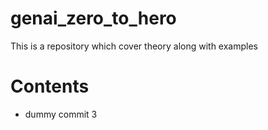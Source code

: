 # genai_zero_to_hero
This is a repository which cover theory along with examples

# Contents
- dummy commit 3